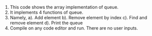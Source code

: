 1. This code shows the array implementation of queue.
2. It implements 4 functions of queue.
3. Namely, a). Add element b). Remove element by index c). Find and remove element d). Print the queue
4. Compile on any code editor and run. There are no user inputs.
